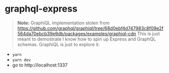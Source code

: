 # graphql-express

> **Note:** GraphiQL implementation stolen from https://github.com/graphql/graphiql/tree/68d0ebf4d747983c8f09e2f564da70ebcb39e9db/packages/examples/graphiql-cdn This is just meant to demostrate I know how to spin up Express and GraphQL schemas. GraphiQL is just to explore it.

- `yarn`
- `yarn dev`
- go to http://localhost:1337